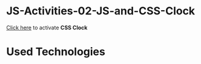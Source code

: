 # JS-Activities-02-JS-and-CSS-Clock

[Click here](https://nsguliyev.github.io/JS-Activities-02-JS-and-CSS-Clock/) to activate **CSS Clock**

# Used Technologies
